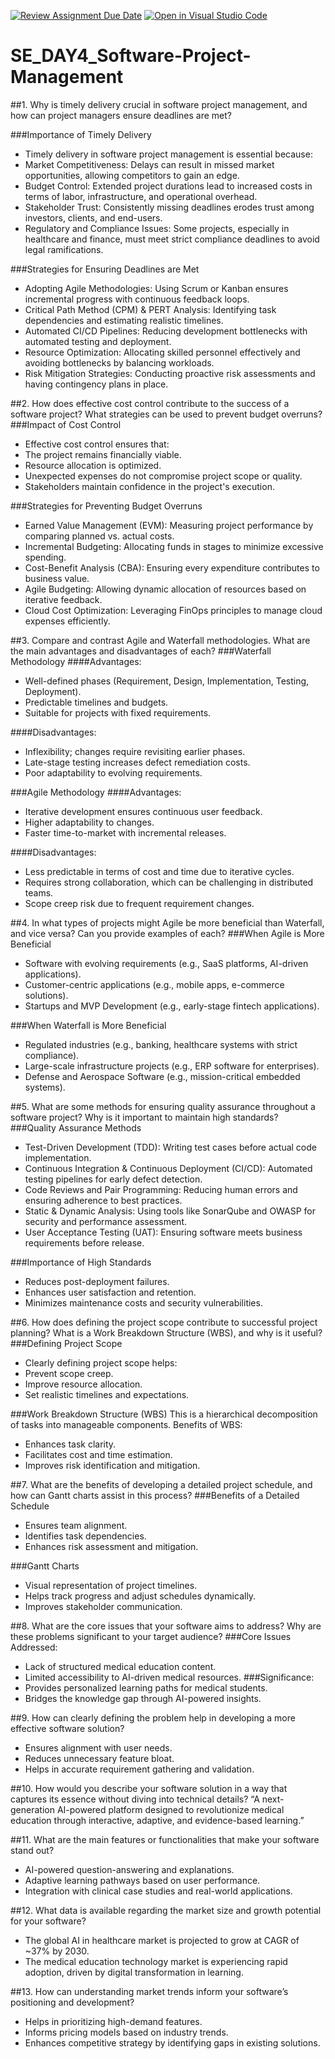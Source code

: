 [![Review Assignment Due Date](https://classroom.github.com/assets/deadline-readme-button-22041afd0340ce965d47ae6ef1cefeee28c7c493a6346c4f15d667ab976d596c.svg)](https://classroom.github.com/a/9pw6JKcu)
[![Open in Visual Studio Code](https://classroom.github.com/assets/open-in-vscode-2e0aaae1b6195c2367325f4f02e2d04e9abb55f0b24a779b69b11b9e10269abc.svg)](https://classroom.github.com/online_ide?assignment_repo_id=18486143&assignment_repo_type=AssignmentRepo)
# SE_DAY4_Software-Project-Management
##1. Why is timely delivery crucial in software project management, and how can project managers ensure deadlines are met?

###Importance of Timely Delivery
- Timely delivery in software project management is essential because:
- Market Competitiveness: Delays can result in missed market opportunities, allowing competitors to gain an edge.
- Budget Control: Extended project durations lead to increased costs in terms of labor, infrastructure, and operational overhead.
- Stakeholder Trust: Consistently missing deadlines erodes trust among investors, clients, and end-users.
- Regulatory and Compliance Issues: Some projects, especially in healthcare and finance, must meet strict compliance deadlines to avoid legal ramifications.

###Strategies for Ensuring Deadlines are Met
- Adopting Agile Methodologies: Using Scrum or Kanban ensures incremental progress with continuous feedback loops.
- Critical Path Method (CPM) & PERT Analysis: Identifying task dependencies and estimating realistic timelines.
- Automated CI/CD Pipelines: Reducing development bottlenecks with automated testing and deployment.
- Resource Optimization: Allocating skilled personnel effectively and avoiding bottlenecks by balancing workloads.
- Risk Mitigation Strategies: Conducting proactive risk assessments and having contingency plans in place.

##2. How does effective cost control contribute to the success of a software project? What strategies can be used to prevent budget overruns?
###Impact of Cost Control
- Effective cost control ensures that:
- The project remains financially viable.
- Resource allocation is optimized.
- Unexpected expenses do not compromise project scope or quality.
- Stakeholders maintain confidence in the project's execution.

###Strategies for Preventing Budget Overruns
- Earned Value Management (EVM): Measuring project performance by comparing planned vs. actual costs.
- Incremental Budgeting: Allocating funds in stages to minimize excessive spending.
- Cost-Benefit Analysis (CBA): Ensuring every expenditure contributes to business value.
- Agile Budgeting: Allowing dynamic allocation of resources based on iterative feedback.
- Cloud Cost Optimization: Leveraging FinOps principles to manage cloud expenses efficiently.

##3. Compare and contrast Agile and Waterfall methodologies. What are the main advantages and disadvantages of each?
###Waterfall Methodology
####Advantages:
- Well-defined phases (Requirement, Design, Implementation, Testing, Deployment).
- Predictable timelines and budgets.
- Suitable for projects with fixed requirements.

####Disadvantages:
- Inflexibility; changes require revisiting earlier phases.
- Late-stage testing increases defect remediation costs.
- Poor adaptability to evolving requirements.

###Agile Methodology
####Advantages:
- Iterative development ensures continuous user feedback.
- Higher adaptability to changes.
- Faster time-to-market with incremental releases.

####Disadvantages:
- Less predictable in terms of cost and time due to iterative cycles.
- Requires strong collaboration, which can be challenging in distributed teams.
- Scope creep risk due to frequent requirement changes.

##4. In what types of projects might Agile be more beneficial than Waterfall, and vice versa? Can you provide examples of each?
###When Agile is More Beneficial
- Software with evolving requirements (e.g., SaaS platforms, AI-driven applications).
- Customer-centric applications (e.g., mobile apps, e-commerce solutions).
- Startups and MVP Development (e.g., early-stage fintech applications).

###When Waterfall is More Beneficial
- Regulated industries (e.g., banking, healthcare systems with strict compliance).
- Large-scale infrastructure projects (e.g., ERP software for enterprises).
- Defense and Aerospace Software (e.g., mission-critical embedded systems).

##5. What are some methods for ensuring quality assurance throughout a software project? Why is it important to maintain high standards?
###Quality Assurance Methods
- Test-Driven Development (TDD): Writing test cases before actual code implementation.
- Continuous Integration & Continuous Deployment (CI/CD): Automated testing pipelines for early defect detection.
- Code Reviews and Pair Programming: Reducing human errors and ensuring adherence to best practices.
- Static & Dynamic Analysis: Using tools like SonarQube and OWASP for security and performance assessment.
- User Acceptance Testing (UAT): Ensuring software meets business requirements before release.

###Importance of High Standards
- Reduces post-deployment failures.
- Enhances user satisfaction and retention.
- Minimizes maintenance costs and security vulnerabilities.

##6. How does defining the project scope contribute to successful project planning? What is a Work Breakdown Structure (WBS), and why is it useful?
###Defining Project Scope
- Clearly defining project scope helps:
- Prevent scope creep.
- Improve resource allocation.
- Set realistic timelines and expectations.

###Work Breakdown Structure (WBS)
This is a hierarchical decomposition of tasks into manageable components.
Benefits of WBS:
- Enhances task clarity.
- Facilitates cost and time estimation.
- Improves risk identification and mitigation.

##7. What are the benefits of developing a detailed project schedule, and how can Gantt charts assist in this process?
###Benefits of a Detailed Schedule
- Ensures team alignment.
- Identifies task dependencies.
- Enhances risk assessment and mitigation.

###Gantt Charts
- Visual representation of project timelines.
- Helps track progress and adjust schedules dynamically.
- Improves stakeholder communication.

##8. What are the core issues that your software aims to address? Why are these problems significant to your target audience?
###Core Issues Addressed:
- Lack of structured medical education content.
- Limited accessibility to AI-driven medical resources.
###Significance:
- Provides personalized learning paths for medical students.
- Bridges the knowledge gap through AI-powered insights.

##9. How can clearly defining the problem help in developing a more effective software solution?
- Ensures alignment with user needs.
- Reduces unnecessary feature bloat.
- Helps in accurate requirement gathering and validation.

##10. How would you describe your software solution in a way that captures its essence without diving into technical details?
“A next-generation AI-powered platform designed to revolutionize medical education through interactive, adaptive, and evidence-based learning.”

##11. What are the main features or functionalities that make your software stand out?
- AI-powered question-answering and explanations.
- Adaptive learning pathways based on user performance.
- Integration with clinical case studies and real-world applications.

##12. What data is available regarding the market size and growth potential for your software?
- The global AI in healthcare market is projected to grow at CAGR of ~37% by 2030.
- The medical education technology market is experiencing rapid adoption, driven by digital transformation in learning.

##13. How can understanding market trends inform your software’s positioning and development?
- Helps in prioritizing high-demand features.
- Informs pricing models based on industry trends.
- Enhances competitive strategy by identifying gaps in existing solutions.

